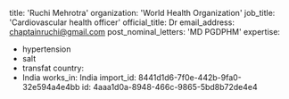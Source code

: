 title: 'Ruchi Mehrotra'
organization: 'World Health Organization'
job_title: 'Cardiovascular health officer'
official_title: Dr
email_address: chaptainruchi@gmail.com
post_nominal_letters: 'MD PGDPHM'
expertise:
  - hypertension
  - salt
  - transfat
country:
  - India
works_in: India
import_id: 8441d1d6-7f0e-442b-9fa0-32e594a4e4bb
id: 4aaa1d0a-8948-466c-9865-5bd8b72de4e4

